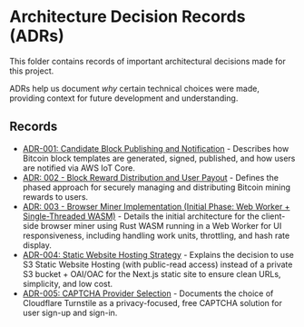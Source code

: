# Architecture Decision Records (ADRs)

This folder contains records of important architectural decisions made for this project.

ADRs help us document *why* certain technical choices were made, providing context for future development and understanding.

## Records

*   [ADR-001: Candidate Block Publishing and Notification](./ADR-001-candidate-block-publishing-and-notification.md) - Describes how Bitcoin block templates are generated, signed, published, and how users are notified via AWS IoT Core.
*   [ADR: 002 - Block Reward Distribution and User Payout](./ADR-002-block-reward-distribution-and-user-payout.md) - Defines the phased approach for securely managing and distributing Bitcoin mining rewards to users.
*   [ADR: 003 - Browser Miner Implementation (Initial Phase: Web Worker + Single-Threaded WASM)](./ADR-003-browser-miner-implementation-initial-phase.md) - Details the initial architecture for the client-side browser miner using Rust WASM running in a Web Worker for UI responsiveness, including handling work units, throttling, and hash rate display.
*   [ADR-004: Static Website Hosting Strategy](./ADR-004-static-website-hosting-strategy.md) - Explains the decision to use S3 Static Website Hosting (with public-read access) instead of a private S3 bucket + OAI/OAC for the Next.js static site to ensure clean URLs, simplicity, and low cost.
*   [ADR-005: CAPTCHA Provider Selection](./ADR-005-captcha-provider-selection.md) - Documents the choice of Cloudflare Turnstile as a privacy-focused, free CAPTCHA solution for user sign-up and sign-in.
